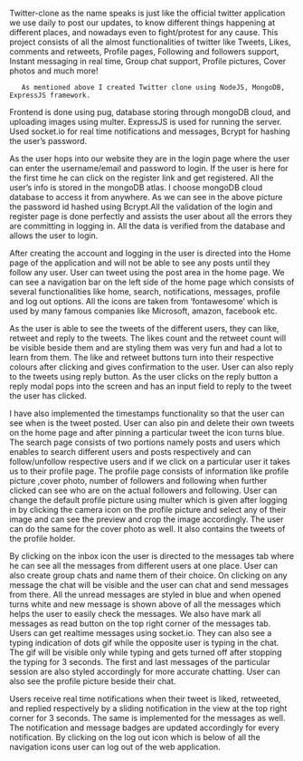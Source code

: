 Twitter-clone as the name speaks is just like the official twitter application we use daily to post 
our updates, to know different things happening at different places, and nowadays even to 
fight/protest for any cause. This project consists of all the almost functionalities of twitter like 
Tweets, Likes, comments and retweets, Profile pages, Following and followers support, Instant 
messaging in real time, Group chat support, Profile pictures, Cover photos and much more!

       As mentioned above I created Twitter clone using NodeJS, MongoDB, ExpressJS framework.
Frontend is done using pug, database storing through mongoDB cloud, and uploading images using 
multer. ExpressJS is used for running the server. Used socket.io for real time notifications and 
messages, Bcrypt for hashing the user’s password.

As the user hops into our website they are in the login page where the user can enter the 
username/email and password to login. If the user is here for the first time he can click on the 
register link and get registered. All the user’s info is stored in the mongoDB atlas. I choose 
mongoDB cloud database to access it from anywhere.
As we can see in the above picture the password id hashed using Bcrypt.All the validation of the 
login and register page is done perfectly and assists the user about all the errors they are 
committing in logging in. All the data is verified from the database and allows the user to login.

 After creating the account and logging in the user is directed into 
the Home page of the application and will not be able to see any posts until they follow any user. 
User can tweet using the post area in the home page. We can see a navigation bar on the left side 
of the home page which consists of several functionalities like home, search, notifications, 
messages, profile and log out options. All the icons are taken from ‘fontawesome’ which is used 
by many famous companies like Microsoft, amazon, facebook etc.

As the user is able to see the tweets of the different users, they can 
like, retweet and reply to the tweets. The likes count and the 
retweet count will be visible beside them and are styling them was 
very fun and had a lot to learn from them. The like and retweet 
buttons turn into their respective colours after clicking and gives
confirmation to the user. User can also reply to the tweets using 
reply button. As the user clicks on the reply button a reply modal pops into the screen and has an 
input field to reply to the tweet the user has clicked.

I have also implemented the timestamps functionality so that the user can see when is the tweet 
posted. User can also pin and delete their own tweets on the home page and after pinning a particular 
tweet the icon turns blue.
         The search page consists of two portions namely posts and users which enables to search different 
users and posts respectively and can follow/unfollow respective users and if we click on a particular 
user it takes us to their profile page. The profile page consists of information like profile picture 
,cover photo, number of followers and following when further clicked can see who are on the actual 
followers and following. User can change the default profile picture using multer which is given after 
logging in by clicking the camera icon on the profile picture and select any of their image and can 
see the preview and crop the image accordingly. The user can do the same for the cover photo as 
well. It also contains the tweets of the profile holder.

By clicking on the inbox icon the user is directed to the messages tab where he can see all the 
messages from different users at one place. User can also create group chats and name them of their 
choice. On clicking on any message the chat will be visible and the user can chat and send messages 
from there. All the unread messages are styled in blue and when opened turns white and new 
message is shown above of all the messages which helps the user to easily check the messages. We
also have mark all messages as read button on the top right corner of the messages tab.
Users can get realtime messages using socket.io. They can also see a typing indication of dots gif 
while the opposite user is typing in the chat. The gif will be visible only while typing and gets turned 
off after stopping the typing for 3 seconds. The first and last messages of the particular session are 
also styled accordingly for more accurate chatting. User can also see the profile picture beside their 
chat.

Users receive real time notifications when their tweet is liked, retweeted, and replied respectively 
by a sliding notification in the view at the top right corner for 3 seconds. The same is 
implemented for the messages as well. The notification and message badges are updated
accordingly for every notification.
By clicking on the log out icon which is below of all the navigation icons user can log out of the 
web application.

